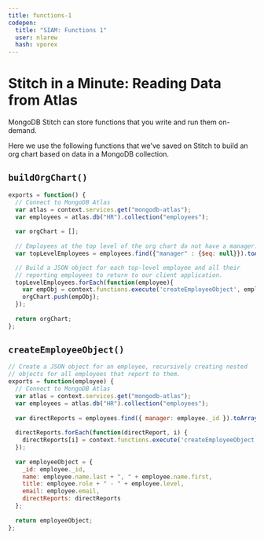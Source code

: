 ```yaml
---
title: functions-1
codepen:
  title: "SIAM: Functions 1"
  user: nlarew
  hash: vporex
---
```

# Stitch in a Minute: Reading Data from Atlas

MongoDB Stitch can store functions that you write and run them on-demand.

Here we use the following functions that we've saved on Stitch to build an org
chart based on data in a MongoDB collection.

## `buildOrgChart()`
```javascript
exports = function() {
  // Connect to MongoDB Atlas
  var atlas = context.services.get("mongodb-atlas");
  var employees = atlas.db("HR").collection("employees");
  
  var orgChart = [];
  
  // Employees at the top level of the org chart do not have a manager.
  var topLevelEmployees = employees.find({"manager" : {$eq: null}}).toArray();

  // Build a JSON object for each top-level employee and all their
  // reporting employees to return to our client application. 
  topLevelEmployees.forEach(function(employee){
    var empObj = context.functions.execute('createEmployeeObject', employee);
    orgChart.push(empObj);
  });
  
  return orgChart;
};
```

## `createEmployeeObject()`
```javascript
// Create a JSON object for an employee, recursively creating nested
// objects for all employees that report to them.
exports = function(employee) {
  // Connect to MongoDB Atlas
  var atlas = context.services.get("mongodb-atlas");
  var employees = atlas.db("HR").collection("employees");
  
  var directReports = employees.find({ manager: employee._id }).toArray();
  
  directReports.forEach(function(directReport, i) {
    directReports[i] = context.functions.execute('createEmployeeObject', directReport);
  });
  
  var employeeObject = {
    _id: employee._id,
    name: employee.name.last + ", " + employee.name.first,
    title: employee.role + " - " + employee.level,
    email: employee.email,
    directReports: directReports
  };
  
  return employeeObject;
};
```